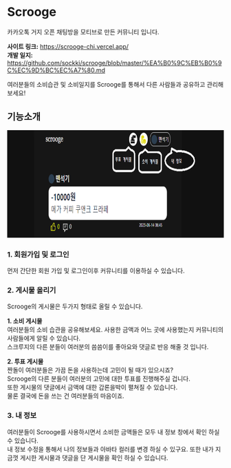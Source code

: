 # Scrooge

카카오톡 거지 오픈 채팅방을 모티브로 만든 커뮤니티 입니다.

**사이트 링크:** <https://scrooge-chi.vercel.app/>                 
**개발 일지:** <https://github.com/sockki/scrooge/blob/master/%EA%B0%9C%EB%B0%9C%EC%9D%BC%EC%A7%80.md>               

여러분들의 소비습관 및 소비일지를 Scrooge를 통해서 다른 사람들과 공유하고 관리해보세요!

## 기능소개

<img src='/개발일지사진/메인화면1.png' width="820px" height="250px" title="메인화면1"></img><br/>

### 1. 회원가입 및 로그인

먼저 간단한 회원 가입 및 로그인이후 커뮤니티를 이용하실 수 있습니다.

### 2. 게시물 올리기

Scrooge의 게시물은 두가지 형태로 올릴 수 있습니다.

**1. 소비 게시물**             
   여러분들의 소비 습관을 공유해보세요. 사용한 금액과 어느 곳에 사용했는지 커뮤니티의 사람들에게 알릴 수 있습니다.  
   스크루지의 다른 분들이 여러분의 씀씀이를 좋아요와 댓글로 반응 해줄 것 입니다.

**2. 투표 게시물**                 
   짠돌이 여러분들은 가끔 돈을 사용하는데 고민이 될 때가 있으시죠?      
   Scrooge의 다른 분들이 여러분의 고민에 대한 투표를 진행해주실 겁니다.  
   또한 게시물의 댓글에서 금액에 대한 갑론을박이 펼쳐질 수 있습니다.  
   물론 결국에 돈을 쓰는 건 여러분들의 마음이죠.

### 3. 내 정보

여러분들이 Scrooge를 사용하시면서 소비한 금액들은 모두 내 정보 창에서 확인 하실 수 있습니다.  
내 정보 수정을 통해서 나의 정보들과 아바타 컬러를 변경 하실 수 있구요.
또한 내가 지금껏 게시한 게시물과 댓글을 단 게시물을 확인 하실 수 있습니다.
